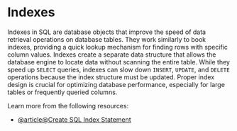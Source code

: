 # Indexes

Indexes in SQL are database objects that improve the speed of data retrieval operations on database tables. They work similarly to book indexes, providing a quick lookup mechanism for finding rows with specific column values. Indexes create a separate data structure that allows the database engine to locate data without scanning the entire table. While they speed up `SELECT` queries, indexes can slow down `INSERT`, `UPDATE`, and `DELETE` operations because the index structure must be updated. Proper index design is crucial for optimizing database performance, especially for large tables or frequently queried columns.

Learn more from the following resources:

- [@article@Create SQL Index Statement](https://www.w3schools.com/sql/sql_create_index.asp)